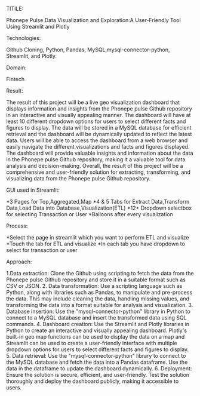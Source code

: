 TITILE: 


  Phonepe Pulse Data Visualization and Exploration:A User-Friendly Tool Using Streamlit and Plotly


Technologies:


  Github Cloning, Python, Pandas, MySQL,mysql-connector-python, Streamlit, and Plotly.
  
Domain:


  Fintech
    
Result:


  The result of this project will be a live geo visualization dashboard that displays
information and insights from the Phonepe pulse Github repository in an interactive
and visually appealing manner. The dashboard will have at least 10 different
dropdown options for users to select different facts and figures to display. The data
will be stored in a MySQL database for efficient retrieval and the dashboard will be
dynamically updated to reflect the latest data.
Users will be able to access the dashboard from a web browser and easily navigate
the different visualizations and facts and figures displayed. The dashboard will
provide valuable insights and information about the data in the Phonepe pulse
Github repository, making it a valuable tool for data analysis and decision-making.
Overall, the result of this project will be a comprehensive and user-friendly solution
for extracting, transforming, and visualizing data from the Phonepe pulse Github
repository.


GUI used in Streamlit:


  *3 Pages for Top,Aggregated,Map
  *4 & 5 Tabs for Extract Data,Transform Data,Load Data into Database,Visualization(ETL)
  *12+ Dropdown selectbox for selecting Transaction or User
  *Balloons after every visualization
  

Process:


  *Select the page in streamlit which you want to perform ETL and visualize
  *Touch the tab for ETL and visualize
  *In each tab you have dropdown to select for transaction or user


Approach:


  1.Data extraction: Clone the Github using scripting to fetch the data from the Phonepe pulse Github repository and store it in a suitable format such as CSV
  or JSON.
  2. Data transformation: Use a scripting language such as Python, along with libraries such as Pandas, to manipulate and pre-process the data. This may
  include cleaning the data, handling missing values, and transforming the data
  into a format suitable for analysis and visualization.
  3. Database insertion: Use the "mysql-connector-python" library in Python to connect to a MySQL database and insert the transformed data using SQL commands.
  4. Dashboard creation: Use the Streamlit and Plotly libraries in Python to create an interactive and visually appealing dashboard. Plotly's built-in geo map
  functions can be used to display the data on a map and Streamlit can be used to create a user-friendly interface with multiple dropdown options for users to
  select different facts and figures to display.
  5. Data retrieval: Use the "mysql-connector-python" library to connect to the MySQL database and fetch the data into a Pandas dataframe. Use the data in the           dataframe to update the dashboard dynamically.
  6. Deployment: Ensure the solution is secure, efficient, and user-friendly. Test the solution thoroughly and deploy the dashboard publicly, making it
  accessible to users.

  
  
      
